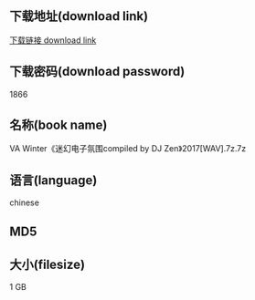 ## 下载地址(download link)
[下载链接 download link](https://voluble-croquembouche-d321dc.netlify.app/?s=VA+Winter%E3%80%8A%E8%BF%B7%E5%B9%BB%E7%94%B5%E5%AD%90%E6%B0%9B%E5%9B%B4compiled+by+DJ+Zen%E3%80%8B2017%5BWAV%5D.7z)

## 下载密码(download password)
1866

## 名称(book name)
VA Winter《迷幻电子氛围compiled by DJ Zen》2017[WAV].7z.7z

## 语言(language)
chinese

## MD5


## 大小(filesize)
1 GB

